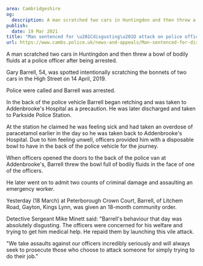 ```yaml
area: Cambridgeshire
og:
  description: A man scratched two cars in Huntingdon and then threw a bowl of bodily fluids at a police officer after being arrested.
publish:
  date: 19 Mar 2021
title: "Man sentenced for \u201Cdisgusting\u201D attack on police officer"
url: https://www.cambs.police.uk/news-and-appeals/Man-sentenced-for-disgusting-attack-on-police-officer
```

A man scratched two cars in Huntingdon and then threw a bowl of bodily fluids at a police officer after being arrested.

Gary Barrell, 54, was spotted intentionally scratching the bonnets of two cars in the High Street on 14 April, 2019.

Police were called and Barrell was arrested.

In the back of the police vehicle Barrell began retching and was taken to Addenbrooke's Hospital as a precaution. He was later discharged and taken to Parkside Police Station.

At the station he claimed he was feeling sick and had taken an overdose of paracetamol earlier in the day so he was taken back to Addenbrooke's Hospital. Due to him feeling unwell, officers provided him with a disposable bowl to have in the back of the police vehicle for the journey.

When officers opened the doors to the back of the police van at Addenbrooke's, Barrell threw the bowl full of bodily fluids in the face of one of the officers.

He later went on to admit two counts of criminal damage and assaulting an emergency worker.

Yesterday (18 March) at Peterborough Crown Court, Barrell, of Litchem Road, Gayton, Kings Lynn, was given an 18-month community order.

Detective Sergeant Mike Minett said: "Barrell's behaviour that day was absolutely disgusting. The officers were concerned for his welfare and trying to get him medical help. He repaid them by launching this vile attack.

"We take assaults against our officers incredibly seriously and will always seek to prosecute those who choose to attack someone for simply trying to do their job."
